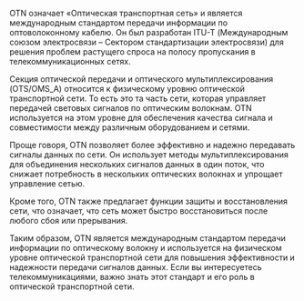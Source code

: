 OTN означает «Оптическая транспортная сеть» и является международным стандартом передачи информации по оптоволоконному кабелю. Он был разработан ITU-T (Международным союзом электросвязи – Сектором стандартизации электросвязи) для решения проблем растущего спроса на полосу пропускания в телекоммуникационных сетях.

Секция оптической передачи и оптического мультиплексирования (OTS/OMS_A) относится к физическому уровню оптической транспортной сети. То есть это та часть сети, которая управляет передачей световых сигналов по оптическим волокнам. OTN используется на этом уровне для обеспечения качества сигнала и совместимости между различным оборудованием и сетями.

Проще говоря, OTN позволяет более эффективно и надежно передавать сигналы данных по сети. Он использует методы мультиплексирования для объединения нескольких сигналов данных в один поток, что снижает потребность в нескольких оптических волокнах и упрощает управление сетью.

Кроме того, OTN также предлагает функции защиты и восстановления сети, что означает, что сеть может быстро восстановиться после любого сбоя или прерывания.

Таким образом, OTN является международным стандартом передачи информации по оптическому волокну и используется на физическом уровне оптической транспортной сети для повышения эффективности и надежности передачи сигналов данных. Если вы интересуетесь телекоммуникациями, важно знать этот стандарт и его роль в оптической транспортной сети.